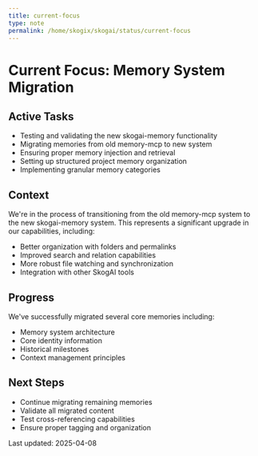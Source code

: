 ```yaml
---
title: current-focus
type: note
permalink: /home/skogix/skogai/status/current-focus
---
```


# Current Focus: Memory System Migration

## Active Tasks
- Testing and validating the new skogai-memory functionality
- Migrating memories from old memory-mcp to new system
- Ensuring proper memory injection and retrieval
- Setting up structured project memory organization
- Implementing granular memory categories

## Context
We're in the process of transitioning from the old memory-mcp system to the new skogai-memory system. This represents a significant upgrade in our capabilities, including:
- Better organization with folders and permalinks 
- Improved search and relation capabilities
- More robust file watching and synchronization
- Integration with other SkogAI tools

## Progress
We've successfully migrated several core memories including:
- Memory system architecture
- Core identity information
- Historical milestones
- Context management principles

## Next Steps
- Continue migrating remaining memories
- Validate all migrated content
- Test cross-referencing capabilities
- Ensure proper tagging and organization

Last updated: 2025-04-08
